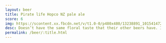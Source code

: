 ```yaml
---
layout: beer
title: Pirate life Hopco NZ pale ale
score: 6
img: https://scontent.xx.fbcdn.net/v/t1.0-0/p480x480/13238891_10154147274018745_2218348989364359233_n.jpg?oh=8e483135c1c3c270f2a139a7f594356d&oe=587983C2
desc: Doesn’t have the same floral taste that their other beers have. It’s still hoppy but more of the bitterness is coming through
permalink: /beer/:title.html
---
```

